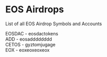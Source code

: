 # EOS Airdrops
List of all EOS Airdrop Symbols and Accounts

EOSDAC - eosdactokens  
ADD - eosadddddddd  
CETOS -  gyztomjugage  
EOX - eoxeoxeoxeox
